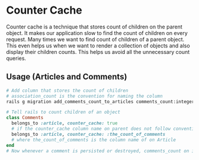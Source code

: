 
# Counter Cache
Counter cache is a technique that stores count of children on the parent object.
It makes our application slow to find the count of children on every request.
Many times we want to find count of children of a parent object.
This even helps us when we want to render a collection of objects and also display their children counts. This helps us avoid all the unnecessary count queries.

## Usage (Articles and Comments)
```bash
# Add column that stores the count of children
# association_count is the convention for naming the column
rails g migration add_comments_count_to_articles comments_count:integer
```
```ruby
# Tell rails to count children of an object
class Comments
  belongs_to :article, counter_cache: true
  # if the counter_cache column name on parent does not follow convention then we can do the following
  belongs_to :article, counter_cache: :the_count_of_comments
  # where the_count_of_comments is the column name of on Article
end
# Now whenever a comment is persisted or destroyed, comments_count on its article will be updated.
```
